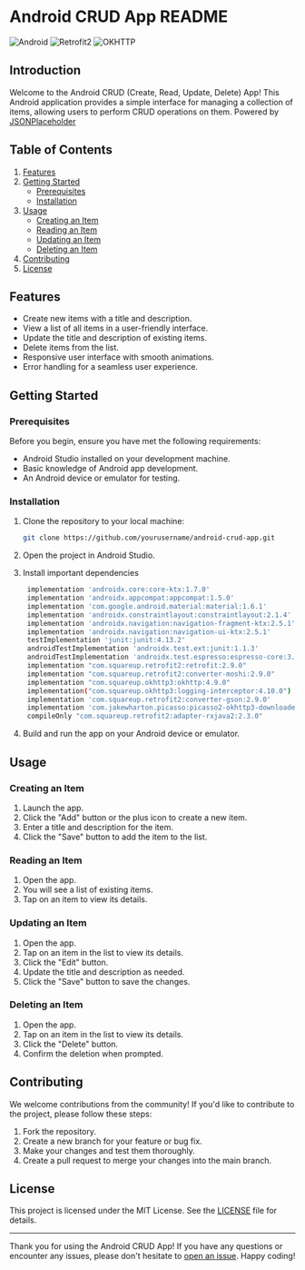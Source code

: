 # Android CRUD App README


![Android](https://img.shields.io/badge/Android-Kotlin-purple)
![Retrofit2](https://img.shields.io/badge/Retrofit2-2.9+-blue)
![OKHTTP](https://img.shields.io/badge/OKHTTP-4.9+-Turquoise)


## Introduction

Welcome to the Android CRUD (Create, Read, Update, Delete) App! This Android application provides a simple interface for managing a collection of items, allowing users to perform CRUD operations on them. Powered by [JSONPlaceholder](https://jsonplaceholder.typicode.com/)

## Table of Contents

1. [Features](#features)
2. [Getting Started](#getting-started)
   - [Prerequisites](#prerequisites)
   - [Installation](#installation)
3. [Usage](#usage)
   - [Creating an Item](#creating-an-item)
   - [Reading an Item](#reading-an-item)
   - [Updating an Item](#updating-an-item)
   - [Deleting an Item](#deleting-an-item)
4. [Contributing](#contributing)
5. [License](#license)

## Features

- Create new items with a title and description.
- View a list of all items in a user-friendly interface.
- Update the title and description of existing items.
- Delete items from the list.
- Responsive user interface with smooth animations.
- Error handling for a seamless user experience.

## Getting Started

### Prerequisites

Before you begin, ensure you have met the following requirements:

- Android Studio installed on your development machine.
- Basic knowledge of Android app development.
- An Android device or emulator for testing.

### Installation

1. Clone the repository to your local machine:

   ```bash
   git clone https://github.com/yourusername/android-crud-app.git
   ```

2. Open the project in Android Studio.

3. Install important dependencies
   ```bash
    implementation 'androidx.core:core-ktx:1.7.0'
    implementation 'androidx.appcompat:appcompat:1.5.0'
    implementation 'com.google.android.material:material:1.6.1'
    implementation 'androidx.constraintlayout:constraintlayout:2.1.4'
    implementation 'androidx.navigation:navigation-fragment-ktx:2.5.1'
    implementation 'androidx.navigation:navigation-ui-ktx:2.5.1'
    testImplementation 'junit:junit:4.13.2'
    androidTestImplementation 'androidx.test.ext:junit:1.1.3'
    androidTestImplementation 'androidx.test.espresso:espresso-core:3.4.0'
    implementation "com.squareup.retrofit2:retrofit:2.9.0"
    implementation "com.squareup.retrofit2:converter-moshi:2.9.0"
    implementation "com.squareup.okhttp3:okhttp:4.9.0"
    implementation("com.squareup.okhttp3:logging-interceptor:4.10.0")
    implementation 'com.squareup.retrofit2:converter-gson:2.9.0'
    implementation 'com.jakewharton.picasso:picasso2-okhttp3-downloader:1.1.0'
    compileOnly "com.squareup.retrofit2:adapter-rxjava2:2.3.0"
   ```

5. Build and run the app on your Android device or emulator.

## Usage

### Creating an Item

1. Launch the app.
2. Click the "Add" button or the plus icon to create a new item.
3. Enter a title and description for the item.
4. Click the "Save" button to add the item to the list.

### Reading an Item

1. Open the app.
2. You will see a list of existing items.
3. Tap on an item to view its details.

### Updating an Item

1. Open the app.
2. Tap on an item in the list to view its details.
3. Click the "Edit" button.
4. Update the title and description as needed.
5. Click the "Save" button to save the changes.

### Deleting an Item

1. Open the app.
2. Tap on an item in the list to view its details.
3. Click the "Delete" button.
4. Confirm the deletion when prompted.

## Contributing

We welcome contributions from the community! If you'd like to contribute to the project, please follow these steps:

1. Fork the repository.
2. Create a new branch for your feature or bug fix.
3. Make your changes and test them thoroughly.
4. Create a pull request to merge your changes into the main branch.

## License

This project is licensed under the MIT License. See the [LICENSE](LICENSE) file for details.

---

Thank you for using the Android CRUD App! If you have any questions or encounter any issues, please don't hesitate to [open an issue](https://github.com/yourusername/android-crud-app/issues). Happy coding!
